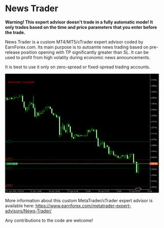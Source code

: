 # News Trader

**Warning! This expert advisor doesn't trade in a fully automatic mode! It only trades based on the time and price parameters that you enter before the trade.**

News Trader is a custom MT4/MT5/cTrader expert advisor coded by EarnForex.com. Its main purpose is to autoamte news trading based on pre-release position opening with TP significantly greater than SL. It can be used to profit from high volatity during economic news announcements.

It is best to use it only on zero-spread or fixed-spread trading accounts.

![News Trader right after opening two pre-release positions (buy and sell) in cTrader trading platform](https://github.com/EarnForex/News-Trader/blob/main/README_Images/news-trader-robot-ctrader-platform.png)

More information about this custom MetaTrader/cTrader expert advisor is available here: https://www.earnforex.com/metatrader-expert-advisors/News-Trader/

Any contributions to the code are welcome!
